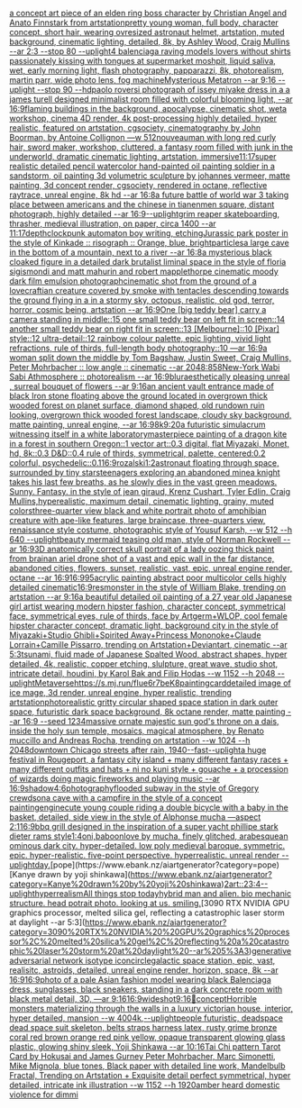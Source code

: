 [a concept art piece of an elden ring boss character by Christian Angel and Anato Finnstark from artstation](https://www.ebank.nz/aiartgenerator?category=a%20concept%20art%20piece%20of%20an%20elden%20ring%20boss%20character%20by%20Christian%20Angel%20and%20Anato%20Finnstark%20from%20artstation)[pretty young woman, full body, character concept, short hair, wearing ovresized astronaut helmet, artstation, muted background, cinematic lighting, detailed, 8k, by Ashley Wood, Craig Mullins --ar 2:3 --stop 80 --uplight](https://www.ebank.nz/aiartgenerator?category=pretty%20young%20woman%2C%20full%20body%2C%20character%20concept%2C%20short%20hair%2C%20wearing%20ovresized%20astronaut%20helmet%2C%20artstation%2C%20muted%20background%2C%20cinematic%20lighting%2C%20detailed%2C%208k%2C%20by%20Ashley%20Wood%2C%20Craig%20Mullins%20--ar%202%3A3%20--stop%2080%20--uplight)[4 balenciaga raving models lovers without shirts passionately kissing with tongues at supermarket moshpit, liquid saliva, wet, early morning light, flash photography, papparazzi, 8k, photorealism, martin parr, wide photo lens, fog machine](https://www.ebank.nz/aiartgenerator?category=4%20balenciaga%20raving%20models%20lovers%20without%20shirts%20passionately%20kissing%20with%20tongues%20at%20supermarket%20moshpit%2C%20liquid%20saliva%2C%20wet%2C%20early%20morning%20light%2C%20flash%20photography%2C%20papparazzi%2C%208k%2C%20photorealism%2C%20martin%20parr%2C%20wide%20photo%20lens%2C%20fog%20machine)[Mysterious Metatron --ar 9:16 --uplight --stop 90 --hd](https://www.ebank.nz/aiartgenerator?category=Mysterious%20Metatron%20--ar%209%3A16%20--uplight%20--stop%2090%20--hd)[paolo roversi photograph of issey miyake dress in a a james turell designed minimalist  room filled with colorful blooming light, --ar 16:9](https://www.ebank.nz/aiartgenerator?category=paolo%20roversi%20photograph%20of%20issey%20miyake%20dress%20in%20a%20a%20james%20turell%20designed%20minimalist%20%20room%20filled%20with%20colorful%20blooming%20light%2C%20--ar%2016%3A9)[flaming buildings in the background, apocalypse, cinematic shot, weta workshop, cinema 4D render, 4k post-processing highly detailed, hyper realistic, featured on artstation, cgsociety, cinematography by John Boorman, by Antoine Collignon —w 512](https://www.ebank.nz/aiartgenerator?category=flaming%20buildings%20in%20the%20background%2C%20apocalypse%2C%20cinematic%20shot%2C%20weta%20workshop%2C%20cinema%204D%20render%2C%204k%20post-processing%20highly%20detailed%2C%20hyper%20realistic%2C%20featured%20on%20artstation%2C%20cgsociety%2C%20cinematography%20by%20John%20Boorman%2C%20by%20Antoine%20Collignon%20%E2%80%94w%20512)[nouveau](https://www.ebank.nz/aiartgenerator?category=nouveau)[man with long red curly hair, sword maker, workshop, cluttered, a fantasy room filled with junk in the underworld, dramatic cinematic lighting, artstation, immersive](https://www.ebank.nz/aiartgenerator?category=man%20with%20long%20red%20curly%20hair%2C%20sword%20maker%2C%20workshop%2C%20cluttered%2C%20a%20fantasy%20room%20filled%20with%20junk%20in%20the%20underworld%2C%20dramatic%20cinematic%20lighting%2C%20artstation%2C%20immersive)[11:17](https://www.ebank.nz/aiartgenerator?category=11%3A17)[super realistic detailed pencil watercolor hand-painted oil painting soldier in a sandstorm, oil painting 3d volumetric sculpture by johannes vermeer, matte painting, 3d concept render, cgsociety, rendered in octane, reflective raytrace, unreal engine, 8k hd --ar 16:8](https://www.ebank.nz/aiartgenerator?category=super%20realistic%20detailed%20pencil%20watercolor%20hand-painted%20oil%20painting%20soldier%20in%20a%20sandstorm%2C%20oil%20painting%203d%20volumetric%20sculpture%20by%20johannes%20vermeer%2C%20matte%20painting%2C%203d%20concept%20render%2C%20cgsociety%2C%20rendered%20in%20octane%2C%20reflective%20raytrace%2C%20unreal%20engine%2C%208k%20hd%20--ar%2016%3A8)[a future battle of world war 3 taking place between americans and the chinese in tianenmen square, distant photograph, highly detailed --ar 16:9](https://www.ebank.nz/aiartgenerator?category=a%20future%20battle%20of%20world%20war%203%20taking%20place%20between%20americans%20and%20the%20chinese%20in%20tianenmen%20square%2C%20distant%20photograph%2C%20highly%20detailed%20--ar%2016%3A9)[--uplight](https://www.ebank.nz/aiartgenerator?category=--uplight)[grim reaper skateboarding, thrasher, medieval illustration, on paper, circa 1400 --ar 11:17](https://www.ebank.nz/aiartgenerator?category=grim%20reaper%20skateboarding%2C%20thrasher%2C%20medieval%20illustration%2C%20on%20paper%2C%20circa%201400%20--ar%2011%3A17)[depth](https://www.ebank.nz/aiartgenerator?category=depth)[clockpunk automaton boy writing, etching](https://www.ebank.nz/aiartgenerator?category=clockpunk%20automaton%20boy%20writing%2C%20etching)[](https://www.ebank.nz/aiartgenerator?category=)[Jurassic park poster in the style of Kinkade :: risograph :: Orange, blue, bright](https://www.ebank.nz/aiartgenerator?category=Jurassic%20park%20poster%20in%20the%20style%20of%20Kinkade%20%3A%3A%20risograph%20%3A%3A%20Orange%2C%20blue%2C%20bright)[particles](https://www.ebank.nz/aiartgenerator?category=particles)[a large cave in the bottom of a mountain, next to a river --ar 16:8](https://www.ebank.nz/aiartgenerator?category=a%20large%20cave%20in%20the%20bottom%20of%20a%20mountain%2C%20next%20to%20a%20river%20--ar%2016%3A8)[a mysterious black cloaked figure in a detailed dark brutalist liminal space in the style of floria sigismondi and matt mahurin and robert mapplethorpe  cinematic moody dark film emulsion photograph](https://www.ebank.nz/aiartgenerator?category=a%20mysterious%20black%20cloaked%20figure%20in%20a%20detailed%20dark%20brutalist%20liminal%20space%20in%20the%20style%20of%20floria%20sigismondi%20and%20matt%20mahurin%20and%20robert%20mapplethorpe%20%20cinematic%20moody%20dark%20film%20emulsion%20photograph)[cinematic shot from the ground of a lovecraftian creature covered by smoke with tentacles descending towards the ground flying in a in a stormy sky, octopus, realistic, old god, terror, horror, cosmic being, artstation --ar 16:9](https://www.ebank.nz/aiartgenerator?category=cinematic%20shot%20from%20the%20ground%20of%20a%20lovecraftian%20creature%20covered%20by%20smoke%20with%20tentacles%20descending%20towards%20the%20ground%20flying%20in%20a%20in%20a%20stormy%20sky%2C%20octopus%2C%20realistic%2C%20old%20god%2C%20terror%2C%20horror%2C%20cosmic%20being%2C%20artstation%20--ar%2016%3A9)[One [big teddy bear] carry a camera standing in middle::15 one small teddy bear on left fit in screen::14 another small teddy bear on right fit in screen::13 [Melbourne]::10 [Pixar] style::12 ultra-detail::12 rainbow colour palette, epic lighting, vivid light refractions, rule of thirds, full-length body photography::10 —ar 16:9](https://www.ebank.nz/aiartgenerator?category=One%20%5Bbig%20teddy%20bear%5D%20carry%20a%20camera%20standing%20in%20middle%3A%3A15%20one%20small%20teddy%20bear%20on%20left%20fit%20in%20screen%3A%3A14%20another%20small%20teddy%20bear%20on%20right%20fit%20in%20screen%3A%3A13%20%5BMelbourne%5D%3A%3A10%20%5BPixar%5D%20style%3A%3A12%20ultra-detail%3A%3A12%20rainbow%20colour%20palette%2C%20epic%20lighting%2C%20vivid%20light%20refractions%2C%20rule%20of%20thirds%2C%20full-length%20body%20photography%3A%3A10%20%E2%80%94ar%2016%3A9)[a woman split down the middle by Tom Bagshaw, Justin Sweet, Craig Mullins, Peter Mohrbacher :: low angle :: cinematic --ar 2048:858](https://www.ebank.nz/aiartgenerator?category=a%20woman%20split%20down%20the%20middle%20by%20Tom%20Bagshaw%2C%20Justin%20Sweet%2C%20Craig%20Mullins%2C%20Peter%20Mohrbacher%20%3A%3A%20low%20angle%20%3A%3A%20cinematic%20--ar%202048%3A858)[New-York Wabi Sabi Athmosphere :: photorealism --ar 16:9](https://www.ebank.nz/aiartgenerator?category=New-York%20Wabi%20Sabi%20Athmosphere%20%3A%3A%20photorealism%20--ar%2016%3A9)[blur](https://www.ebank.nz/aiartgenerator?category=blur)[aesthetically pleasing unreal , surreal bouquet of flowers --ar 9:16](https://www.ebank.nz/aiartgenerator?category=aesthetically%20pleasing%20unreal%20%2C%20surreal%20bouquet%20of%20flowers%20--ar%209%3A16)[an ancient vault entrance made of black Iron stone floating above the ground located in overgrown thick wooded forest on planet surface, diamond shaped, old rundown ruin looking, overgrown thick wooded forest landscape, cloudy sky background, matte painting, unreal engine, --ar 16:9](https://www.ebank.nz/aiartgenerator?category=an%20ancient%20vault%20entrance%20made%20of%20black%20Iron%20stone%20floating%20above%20the%20ground%20located%20in%20overgrown%20thick%20wooded%20forest%20on%20planet%20surface%2C%20diamond%20shaped%2C%20old%20rundown%20ruin%20looking%2C%20overgrown%20thick%20wooded%20forest%20landscape%2C%20cloudy%20sky%20background%2C%20matte%20painting%2C%20unreal%20engine%2C%20--ar%2016%3A9)[8k](https://www.ebank.nz/aiartgenerator?category=8k)[9:20](https://www.ebank.nz/aiartgenerator?category=9%3A20)[a futuristic simulacrum witnessing itself in a white laboratory](https://www.ebank.nz/aiartgenerator?category=a%20futuristic%20simulacrum%20witnessing%20itself%20in%20a%20white%20laboratory)[masterpiece painting of a dragon kite in a forest in southern Oregon::1 vector art::0.3 digital, flat Miyazaki, Monet, hd, 8k::0.3 D&D::0.4 rule of thirds, symmetrical, palette, centered:0.2 colorful, psychedelic::0.1](https://www.ebank.nz/aiartgenerator?category=masterpiece%20painting%20of%20a%20dragon%20kite%20in%20a%20forest%20in%20southern%20Oregon%3A%3A1%20vector%20art%3A%3A0.3%20digital%2C%20flat%20Miyazaki%2C%20Monet%2C%20hd%2C%208k%3A%3A0.3%20D%26D%3A%3A0.4%20rule%20of%20thirds%2C%20symmetrical%2C%20palette%2C%20centered%3A0.2%20colorful%2C%20psychedelic%3A%3A0.1)[16:9](https://www.ebank.nz/aiartgenerator?category=16%3A9)[rozalski](https://www.ebank.nz/aiartgenerator?category=rozalski)[1:2](https://www.ebank.nz/aiartgenerator?category=1%3A2)[astronaut floating through space, surrounded by tiny stars](https://www.ebank.nz/aiartgenerator?category=astronaut%20floating%20through%20space%2C%20surrounded%20by%20tiny%20stars)[teenagers exploring an abandoned mine](https://www.ebank.nz/aiartgenerator?category=teenagers%20exploring%20an%20abandoned%20mine)[a knight takes his last few breaths, as he slowly dies in the vast green meadows. Sunny. Fantasy. in the style of jean giraud, Krenz Cushart, Tyler Edlin, Craig Mullins,hyperealistic, maximum detail, cinematic lighting, grainy, muted colors](https://www.ebank.nz/aiartgenerator?category=a%20knight%20takes%20his%20last%20few%20breaths%2C%20as%20he%20slowly%20dies%20in%20the%20vast%20green%20meadows.%20Sunny.%20Fantasy.%20in%20the%20style%20of%20jean%20giraud%2C%20Krenz%20Cushart%2C%20Tyler%20Edlin%2C%20Craig%20Mullins%2Chyperealistic%2C%20maximum%20detail%2C%20cinematic%20lighting%2C%20grainy%2C%20muted%20colors)[three-quarter view black and white portrait photo of amphibian creature with ape-like features, large braincase, three-quarters view, renaissance style costume, photographic style of Yousuf Karsh, --w 512 --h 640 --uplight](https://www.ebank.nz/aiartgenerator?category=three-quarter%20view%20black%20and%20white%20portrait%20photo%20of%20amphibian%20creature%20with%20ape-like%20features%2C%20large%20braincase%2C%20three-quarters%20view%2C%20renaissance%20style%20costume%2C%20photographic%20style%20of%20Yousuf%20Karsh%2C%20--w%20512%20--h%20640%20--uplight)[beauty mermaid teasing old man, style of Norman Rockwell --ar 16:9](https://www.ebank.nz/aiartgenerator?category=beauty%20mermaid%20teasing%20old%20man%2C%20style%20of%20Norman%20Rockwell%20--ar%2016%3A9)[3D anatomically correct skull portrait of a lady oozing thick paint from brain](https://www.ebank.nz/aiartgenerator?category=3D%20anatomically%20correct%20skull%20portrait%20of%20a%20lady%20oozing%20thick%20paint%20from%20brain)[an ariel drone shot of a vast and epic wall in the far distance, abandoned cities, flowers, sunset, realistic, vast, epic, unreal engine render, octane --ar 16:9](https://www.ebank.nz/aiartgenerator?category=an%20ariel%20drone%20shot%20of%20a%20vast%20and%20epic%20wall%20in%20the%20far%20distance%2C%20abandoned%20cities%2C%20flowers%2C%20sunset%2C%20realistic%2C%20vast%2C%20epic%2C%20unreal%20engine%20render%2C%20octane%20--ar%2016%3A9)[16:9](https://www.ebank.nz/aiartgenerator?category=16%3A9)[95](https://www.ebank.nz/aiartgenerator?category=95)[acrylic painting abstract poor multicolor cells highly detailed cinematic](https://www.ebank.nz/aiartgenerator?category=acrylic%20painting%20abstract%20poor%20multicolor%20cells%20highly%20detailed%20cinematic)[16:9](https://www.ebank.nz/aiartgenerator?category=16%3A9)[res](https://www.ebank.nz/aiartgenerator?category=res)[monster in the style of William Blake, trending on artstation --ar 9:16](https://www.ebank.nz/aiartgenerator?category=monster%20in%20the%20style%20of%20William%20Blake%2C%20trending%20on%20artstation%20--ar%209%3A16)[a beautiful detailed oil painting of a 27 year old Japanese girl artist wearing modern hipster fashion, character concept, symmetrical face, symmetrical eyes, rule of thirds, face by Artgerm+WLOP, cool female hipster character concept, dramatic light, background city in the style of Miyazaki+Studio Ghibli+Spirited Away+Princess Mononoke+Claude Lorrain+Camille Pissarro, trending on Artstation+Deviantart, cinematic --ar 5:3](https://www.ebank.nz/aiartgenerator?category=a%20beautiful%20detailed%20oil%20painting%20of%20a%2027%20year%20old%20Japanese%20girl%20artist%20wearing%20modern%20hipster%20fashion%2C%20character%20concept%2C%20symmetrical%20face%2C%20symmetrical%20eyes%2C%20rule%20of%20thirds%2C%20face%20by%20Artgerm%2BWLOP%2C%20cool%20female%20hipster%20character%20concept%2C%20dramatic%20light%2C%20background%20city%20in%20the%20style%20of%20Miyazaki%2BStudio%20Ghibli%2BSpirited%20Away%2BPrincess%20Mononoke%2BClaude%20Lorrain%2BCamille%20Pissarro%2C%20trending%20on%20Artstation%2BDeviantart%2C%20cinematic%20--ar%205%3A3)[tsunami, fluid made of Japanese Spalted Wood, abstract shapes, hyper detailed, 4k, realistic, copper etching, slulpture, great wave, studio shot, intricate detail, houdini, by Karol Bak and Filip Hodas --w 1152 --h 2048 --uplight](https://www.ebank.nz/aiartgenerator?category=tsunami%2C%20fluid%20made%20of%20Japanese%20Spalted%20Wood%2C%20abstract%20shapes%2C%20hyper%20detailed%2C%204k%2C%20realistic%2C%20copper%20etching%2C%20slulpture%2C%20great%20wave%2C%20studio%20shot%2C%20intricate%20detail%2C%20houdini%2C%20by%20Karol%20Bak%20and%20Filip%20Hodas%20--w%201152%20--h%202048%20--uplight)[Metaverse](https://www.ebank.nz/aiartgenerator?category=Metaverse)[<https://s.mj.run/fIue6r7beK8>](https://www.ebank.nz/aiartgenerator?category=%3Chttps%3A//s.mj.run/fIue6r7beK8%3E)[painting](https://www.ebank.nz/aiartgenerator?category=painting)[card](https://www.ebank.nz/aiartgenerator?category=card)[detailed image of ice mage, 3d render, unreal engine, hyper realistic, trending artstation](https://www.ebank.nz/aiartgenerator?category=detailed%20image%20of%20ice%20mage%2C%203d%20render%2C%20unreal%20engine%2C%20hyper%20realistic%2C%20trending%20artstation)[photorealistic gritty circular shaped space station in dark outer space, futuristic dark space background, 8k octane render, matte painting --ar 16:9 --seed 1234](https://www.ebank.nz/aiartgenerator?category=photorealistic%20gritty%20circular%20shaped%20space%20station%20in%20dark%20outer%20space%2C%20futuristic%20dark%20space%20background%2C%208k%20octane%20render%2C%20matte%20painting%20--ar%2016%3A9%20--seed%201234)[massive ornate majestic sun god's throne on a dais, inside the holy sun temple, mosaics, magical atmosphere, by Renato muccillo and Andreas Rocha, trending on artstation  --w 1024 --h 2048](https://www.ebank.nz/aiartgenerator?category=massive%20ornate%20majestic%20sun%20god%27s%20throne%20on%20a%20dais%2C%20inside%20the%20holy%20sun%20temple%2C%20mosaics%2C%20magical%20atmosphere%2C%20by%20Renato%20muccillo%20and%20Andreas%20Rocha%2C%20trending%20on%20artstation%20%20--w%201024%20--h%202048)[downtown Chicago streets after rain, 1940](https://www.ebank.nz/aiartgenerator?category=downtown%20Chicago%20streets%20after%20rain%2C%201940)[--fast](https://www.ebank.nz/aiartgenerator?category=--fast)[--uplight](https://www.ebank.nz/aiartgenerator?category=--uplight)[a huge festival in Rougeport, a fantasy city island + many different fantasy races + many different outfits and hats + ni no kuni style + gouache + a procession of wizards doing magic fireworks and playing music --ar 16:9](https://www.ebank.nz/aiartgenerator?category=a%20huge%20festival%20in%20Rougeport%2C%20a%20fantasy%20city%20island%20%2B%20many%20different%20fantasy%20races%20%2B%20many%20different%20outfits%20and%20hats%20%2B%20ni%20no%20kuni%20style%20%2B%20gouache%20%2B%20a%20procession%20of%20wizards%20doing%20magic%20fireworks%20and%20playing%20music%20--ar%2016%3A9)[shadow](https://www.ebank.nz/aiartgenerator?category=shadow)[4:6](https://www.ebank.nz/aiartgenerator?category=4%3A6)[photography](https://www.ebank.nz/aiartgenerator?category=photography)[flooded subway in the style of Gregory crewdson](https://www.ebank.nz/aiartgenerator?category=flooded%20subway%20in%20the%20style%20of%20Gregory%20crewdson)[a cave with a campfire  in the style of a concept painting](https://www.ebank.nz/aiartgenerator?category=a%20cave%20with%20a%20campfire%20%20in%20the%20style%20of%20a%20concept%20painting)[engine](https://www.ebank.nz/aiartgenerator?category=engine)[cute young couple riding a double bicycle with a baby in the basket, detailed, side view in the style of Alphonse mucha —aspect 2:1](https://www.ebank.nz/aiartgenerator?category=cute%20young%20couple%20riding%20a%20double%20bicycle%20with%20a%20baby%20in%20the%20basket%2C%20detailed%2C%20side%20view%20in%20the%20style%20of%20Alphonse%20mucha%20%E2%80%94aspect%202%3A1)[16:9](https://www.ebank.nz/aiartgenerator?category=16%3A9)[bbq grill designed in the inspiration of a super yacht phillipe stark dieter rams style](https://www.ebank.nz/aiartgenerator?category=bbq%20grill%20designed%20in%20the%20inspiration%20of%20a%20super%20yacht%20phillipe%20stark%20dieter%20rams%20style)[1:4](https://www.ebank.nz/aiartgenerator?category=1%3A4)[oni,baboon](https://www.ebank.nz/aiartgenerator?category=oni%2Cbaboon)[love by mucha, finely glitched, arabesque](https://www.ebank.nz/aiartgenerator?category=love%20by%20mucha%2C%20finely%20glitched%2C%20arabesque)[an ominous dark city. hyper-detailed. low poly medieval baroque. symmetric. epic. hyper-realistic. five-point perspective. hyperrealistic. unreal render --uplight](https://www.ebank.nz/aiartgenerator?category=an%20ominous%20dark%20city.%20hyper-detailed.%20low%20poly%20medieval%20baroque.%20symmetric.%20epic.%20hyper-realistic.%20five-point%20perspective.%20hyperrealistic.%20unreal%20render%20--uplight)[day.](https://www.ebank.nz/aiartgenerator?category=day.)[pope](https://www.ebank.nz/aiartgenerator?category=pope)[Kanye drawn by yoji shinkawa](https://www.ebank.nz/aiartgenerator?category=Kanye%20drawn%20by%20yoji%20shinkawa)[2](https://www.ebank.nz/aiartgenerator?category=2)[art::2](https://www.ebank.nz/aiartgenerator?category=art%3A%3A2)[3:4](https://www.ebank.nz/aiartgenerator?category=3%3A4)[--uplight](https://www.ebank.nz/aiartgenerator?category=--uplight)[hyperrealism](https://www.ebank.nz/aiartgenerator?category=hyperrealism)[All things stop today](https://www.ebank.nz/aiartgenerator?category=All%20things%20stop%20today)[hybrid man and alien. bio mechanic structure. head potrait photo. looking at us. smiling.](https://www.ebank.nz/aiartgenerator?category=hybrid%20man%20and%20alien.%20bio%20mechanic%20structure.%20head%20potrait%20photo.%20looking%20at%20us.%20smiling.)[3090 RTX NVIDIA  GPU graphics processor, melted silica gel, reflecting a catastrophic laser storm at daylight --ar 5:3](https://www.ebank.nz/aiartgenerator?category=3090%20RTX%20NVIDIA%20%20GPU%20graphics%20processor%2C%20melted%20silica%20gel%2C%20reflecting%20a%20catastrophic%20laser%20storm%20at%20daylight%20--ar%205%3A3)[generative adversarial network isotype icon](https://www.ebank.nz/aiartgenerator?category=generative%20adversarial%20network%20isotype%20icon)[circle](https://www.ebank.nz/aiartgenerator?category=circle)[galactic space station, epic, vast, realisitc, astroids, detailed, unreal engine render, horizon, space, 8k --ar 16:9](https://www.ebank.nz/aiartgenerator?category=galactic%20space%20station%2C%20epic%2C%20vast%2C%20realisitc%2C%20astroids%2C%20detailed%2C%20unreal%20engine%20render%2C%20horizon%2C%20space%2C%208k%20--ar%2016%3A9)[16:9](https://www.ebank.nz/aiartgenerator?category=16%3A9)[photo of a pale Asian fashion model wearing black Balenciaga dress, sunglasses, black sneakers, standing in a dark concrete room with black metal detail, 3D, —ar 9:16](https://www.ebank.nz/aiartgenerator?category=photo%20of%20a%20pale%20Asian%20fashion%20model%20wearing%20black%20Balenciaga%20dress%2C%20sunglasses%2C%20black%20sneakers%2C%20standing%20in%20a%20dark%20concrete%20room%20with%20black%20metal%20detail%2C%203D%2C%20%E2%80%94ar%209%3A16)[16:9](https://www.ebank.nz/aiartgenerator?category=16%3A9)[wideshot](https://www.ebank.nz/aiartgenerator?category=wideshot)[9:16](https://www.ebank.nz/aiartgenerator?category=9%3A16)[🤩](https://www.ebank.nz/aiartgenerator?category=%F0%9F%A4%A9)[concept](https://www.ebank.nz/aiartgenerator?category=concept)[Horrible monsters materializing through the walls in a luxury victorian house, interior, hyper detailed, mansion --w 400](https://www.ebank.nz/aiartgenerator?category=Horrible%20monsters%20materializing%20through%20the%20walls%20in%20a%20luxury%20victorian%20house%2C%20interior%2C%20hyper%20detailed%2C%20mansion%20--w%20400)[4k,](https://www.ebank.nz/aiartgenerator?category=4k%2C)[--uplight](https://www.ebank.nz/aiartgenerator?category=--uplight)[people futuristic, deadspace dead space suit skeleton, belts straps harness latex, rusty grime bronze coral red brown orange red pink yellow, opaque transparent glowing glass plastic, glowing shiny sleek, Yoji Shinkawa --ar 10:16](https://www.ebank.nz/aiartgenerator?category=people%20futuristic%2C%20deadspace%20dead%20space%20suit%20skeleton%2C%20belts%20straps%20harness%20latex%2C%20rusty%20grime%20bronze%20coral%20red%20brown%20orange%20red%20pink%20yellow%2C%20opaque%20transparent%20glowing%20glass%20plastic%2C%20glowing%20shiny%20sleek%2C%20Yoji%20Shinkawa%20--ar%2010%3A16)[Tai Chi pattern Tarot Card by Hokusai and James Gurney Peter Mohrbacher, Marc Simonetti, Mike Mignola, blue tones, Black paper with detailed line work, Mandelbulb Fractal, Trending on Artstation + Exquisite detail perfect symmetrical, hyper detailed, intricate ink illustration  --w 1152  --h 1920](https://www.ebank.nz/aiartgenerator?category=Tai%20Chi%20pattern%20Tarot%20Card%20by%20Hokusai%20and%20James%20Gurney%20Peter%20Mohrbacher%2C%20Marc%20Simonetti%2C%20Mike%20Mignola%2C%20blue%20tones%2C%20Black%20paper%20with%20detailed%20line%20work%2C%20Mandelbulb%20Fractal%2C%20Trending%20on%20Artstation%20%2B%20Exquisite%20detail%20perfect%20symmetrical%2C%20hyper%20detailed%2C%20intricate%20ink%20illustration%20%20--w%201152%20%20--h%201920)[amber heard domestic violence for dimmi](https://www.ebank.nz/aiartgenerator?category=amber%20heard%20domestic%20violence%20for%20dimmi)